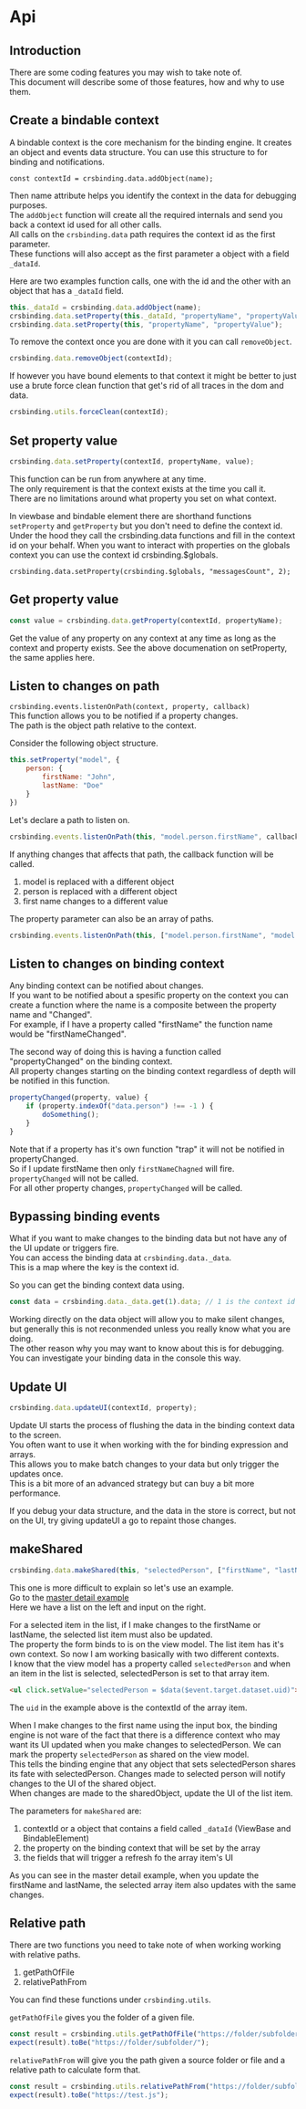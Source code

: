 # Api

## Introduction
There are some coding features you may wish to take note of.  
This document will describe some of those features, how and why to use them.

## Create a bindable context

A bindable context is the core mechanism for the binding engine.
It creates an object and events data structure.
You can use this structure to for binding and notifications.

```
const contextId = crsbinding.data.addObject(name);
```

Then name attribute helps you identify the context in the data for debugging purposes.  
The `addObject` function will create all the required internals and send you back a context id used for all other calls.    
All calls on the `crsbinding.data` path requires the context id as the first parameter.  
These functions will also accept as the first parameter a object with a field `_dataId`.

Here are two examples function calls, one with the id and the other with an object that has a `_dataId` field. 

```js
this._dataId = crsbinding.data.addObject(name);
crsbinding.data.setProperty(this._dataId, "propertyName", "propertyValue");
crsbinding.data.setProperty(this, "propertyName", "propertyValue");
```

To remove the context once you are done with it you can call `removeObject`. 

```js
crsbinding.data.removeObject(contextId);
```

If however you have bound elements to that context it might be better to just use a brute force clean function that get's rid of all traces in the dom and data.

```js
crsbinding.utils.forceClean(contextId);
```

## Set property value

```js
crsbinding.data.setProperty(contextId, propertyName, value);
```

This function can be run from anywhere at any time.  
The only requirement is that the context exists at the time you call it.  
There are no limitations around what property you set on what context.

In viewbase and bindable element there are shorthand functions `setProperty` and `getProperty` but you don't need to define the context id.  
Under the hood they call the crsbinding.data functions and fill in the context id on your behalf.
When you want to interact with properties on the globals context you can use the context id crsbinding.$globals.

```
crsbinding.data.setProperty(crsbinding.$globals, "messagesCount", 2);
```

## Get property value

```js
const value = crsbinding.data.getProperty(contextId, propertyName);
```

Get the value of any property on any context at any time as long as the context and property exists.
See the above documenation on setProperty, the same applies here.

## Listen to changes on path

`crsbinding.events.listenOnPath(context, property, callback)`  
This function allows you to be notified if a property changes.  
The path is the object path relative to the context.  

Consider the following object structure.
```js
this.setProperty("model", {
    person: {
        firstName: "John",
        lastName: "Doe"
    }
})
``` 

Let's declare a path to listen on.  
```js
crsbinding.events.listenOnPath(this, "model.person.firstName", callback);
``` 

If anything changes that affects that path, the callback function will be called.  

1. model is replaced with a different object
1. person is replaced with a different object
1. first name changes to a different value

The property parameter can also be an array of paths.

```js
crsbinding.events.listenOnPath(this, ["model.person.firstName", "model.person.lastName"], callback);
```

## Listen to changes on binding context

Any binding context can be notified about changes.  
If you want to be notified about a spesific property on the context you can create a function where the name is a composite between the property name and "Changed".  
For example, if I have a property called "firstName" the function name would be "firstNameChanged".

The second way of doing this is having a function called "propertyChanged" on the binding context.  
All property changes starting on the binding context regardless of depth will be notified in this function.

```js
propertyChanged(property, value) {
    if (property.indexOf("data.person") !== -1 ) {
        doSomething();
    }
}
``` 

Note that if a property has it's own function "trap" it will not be notified in propertyChanged.  
So if I update firstName then only `firstNameChagned` will fire.  
`propertyChanged` will not be called.  
For all other property changes, `propertyChanged` will be called.

## Bypassing binding events

What if you want to make changes to the binding data but not have any of the UI update or triggers fire.  
You can access the binding data at `crsbinding.data._data`.  
This is a map where the key is the context id.

So you can get the binding context data using.

```js
const data = crsbinding.data._data.get(1).data; // 1 is the context id
```

Working directly on the data object will allow you to make silent changes, but generally this is not reconmended unless you really know what you are doing.  
The other reason why you may want to know about this is for debugging.  
You can investigate your binding data in the console this way.

## Update UI

```js
crsbinding.data.updateUI(contextId, property);
```

Update UI starts the process of flushing the data in the binding context data to the screen.    
You often want to use it when working with the for binding expression and arrays.  
This allows you to make batch changes to your data but only trigger the updates once.    
This is a bit more of an advanced strategy but can buy a bit more performance.  

If you debug your data structure, and the data in the store is correct, but not on the UI, try giving updateUI a go to repaint those changes.

## makeShared

```js
crsbinding.data.makeShared(this, "selectedPerson", ["firstName", "lastName"]);
```

This one is more difficult to explain so let's use an example.  
Go to the <a target="_blank" href="https://crs-binding-examples.web.app/#master-detail">master detail example</a>  
Here we have a list on the left and input on the right.  

For a selected item in the list, if I make changes to the firstName or lastName, the selected list item must also be updated.  
The property the form binds to is on the view model. The list item has it's own context. So now I am working basically with two different contexts.  
I know that the view model has a property called `selectedPerson` and when an item in the list is selected, selectedPerson is set to that array item.

```html
<ul click.setValue="selectedPerson = $data($event.target.dataset.uid)"></ul>
```

The `uid` in the example above is the contextId of the array item.

When I make changes to the first name using the input box, the binding engine is not ware of the fact that there is a difference context who may want its UI updated when you make changes to selectedPerson.
We can mark the property `selectedPerson` as shared on the view model.  
This tells the binding engine that any object that sets selectedPerson shares its fate with selectedPerson.
Changes made to selected person will notify changes to the UI of the shared object.  
When changes are made to the sharedObject, update the UI of the list item.

The parameters for `makeShared` are:

1. contextId or a object that contains a field called `_dataId` (ViewBase and BindableElement)
1. the property on the binding context that will be set by the array
1. the fields that will trigger a refresh fo the array item's UI

As you can see in the master detail example, when you update the firstName and lastName, the selected array item also updates with the same changes.

## Relative path

There are two functions you need to take note of when working working with relative paths.

1. getPathOfFile
1. relativePathFrom

You can find these functions under `crsbinding.utils`.

`getPathOfFile` gives you the folder of a given file.

```js
const result = crsbinding.utils.getPathOfFile("https://folder/subfolder/index.js");
expect(result).toBe("https://folder/subfolder/");
```

`relativePathFrom` will give you the path given a source folder or file and a relative path to calculate form that.

```js
const result = crsbinding.utils.relativePathFrom("https://folder/subfolder/index.js", "./../../test.js");
expect(result).toBe("https://test.js");
```



